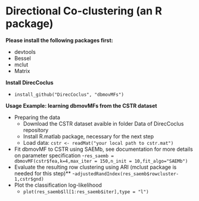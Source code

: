 # Directional Co-clustering (an R package)

**Please install the following packages first:**
- devtools
- Bessel 
- mclut
- Matrix

**Install DirecCoclus**
- ```install_github("DirecCoclus", "dbmovMFs")```

**Usage Example: learning dbmovMFs from the CSTR dataset**
- Preparing the data
  - Download the CSTR dataset avaible in folder Data of DirecCoclus repository
  - Install R.matlab package, necessary for the next step
  - Load data: ```cstr <- readMat("your local path to cstr.mat")``` 
- Fit dbmovMF to CSTR using SAEMb, see documentation for more details on parameter specification
  -```res_saemb = dbmovMF(cstr$fea,k=4,max_iter = 150,n_init = 10,fit_algo="SAEMb")```
- Evaluate the resulting row clustering using ARI (mclust package is needed for this step)**
  -```adjustedRandIndex(res_saemb$rowcluster-1,cstr$gnd)```
- Plot the classification log-likelihood
  - ```plot(res_saemb$ll[1:res_saemb$iter],type = "l")```
